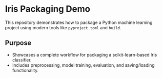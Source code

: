 # Iris Packaging Demo
This repository demonstrates how to package a Python machine learning project using modern tools like `pyproject.toml` and `build`.

## Purpose
- Showcases a complete workflow for packaging a scikit-learn-based Iris classifier.
- Includes preprocessing, model training, evaluation, and saving/loading functionality.